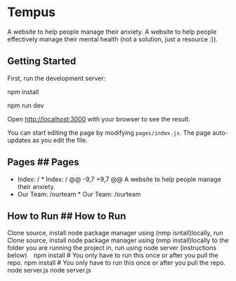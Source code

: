 # Tempus
A website to help people manage their anxiety.	A website to help people effectively manage their mental health (not a solution, just a resource :)).

## Getting Started
First, run the development server:

npm install

npm run dev

Open [http://localhost:3000](http://localhost:3000) with your browser to see the result.

You can start editing the page by modifying `pages/index.js`. The page auto-updates as you edit the file.

## Pages	## Pages
* Index: /	* Index: /
@@ -9,7 +9,7 @@ A website to help people manage their anxiety.
* Our Team: /ourteam	* Our Team: /ourteam


## How to Run	## How to Run
Clone source, install node package manager using (nmp isntall)locally,  run	Clone source, install node package manager using (nmp install)locally to the folder you are running the project in,  run using node server (instructions below)
```	```
npm install # You only have to run this once or after you pull the repo.	npm install # You only have to run this once or after you pull the repo.
node server.js	node server.js
